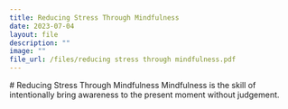 ```yaml
---
title: Reducing Stress Through Mindfulness
date: 2023-07-04
layout: file
description: ""
image: ""
file_url: /files/reducing stress through mindfulness.pdf
---
```

[](/files/reducing%20stress%20through%20mindfulness%201.pdf)# Reducing Stress Through Mindfulness
Mindfulness is the skill of intentionally bring awareness to the present moment without judgement.